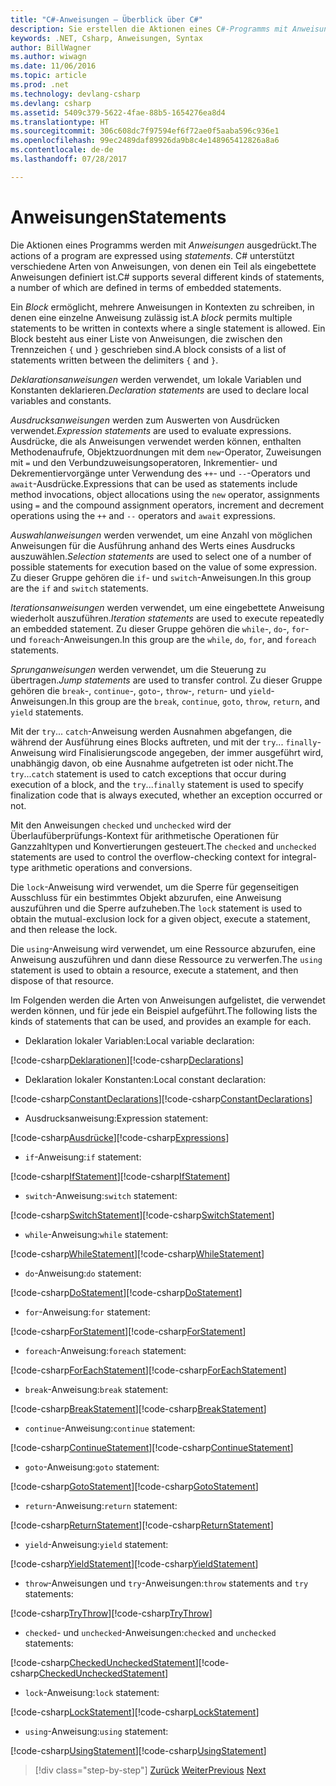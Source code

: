 ```yaml
---
title: "C#-Anweisungen – Überblick über C#"
description: Sie erstellen die Aktionen eines C#-Programms mit Anweisungen.
keywords: .NET, Csharp, Anweisungen, Syntax
author: BillWagner
ms.author: wiwagn
ms.date: 11/06/2016
ms.topic: article
ms.prod: .net
ms.technology: devlang-csharp
ms.devlang: csharp
ms.assetid: 5409c379-5622-4fae-88b5-1654276ea8d4
ms.translationtype: HT
ms.sourcegitcommit: 306c608dc7f97594ef6f72ae0f5aaba596c936e1
ms.openlocfilehash: 99ec2489daf89926da9b8c4e148965412826a8a6
ms.contentlocale: de-de
ms.lasthandoff: 07/28/2017

---
```


# <a name="statements"></a><span data-ttu-id="63c5d-104">Anweisungen</span><span class="sxs-lookup"><span data-stu-id="63c5d-104">Statements</span></span>

<span data-ttu-id="63c5d-105">Die Aktionen eines Programms werden mit *Anweisungen* ausgedrückt.</span><span class="sxs-lookup"><span data-stu-id="63c5d-105">The actions of a program are expressed using *statements*.</span></span> <span data-ttu-id="63c5d-106">C# unterstützt verschiedene Arten von Anweisungen, von denen ein Teil als eingebettete Anweisungen definiert ist.</span><span class="sxs-lookup"><span data-stu-id="63c5d-106">C# supports several different kinds of statements, a number of which are defined in terms of embedded statements.</span></span>

<span data-ttu-id="63c5d-107">Ein *Block* ermöglicht, mehrere Anweisungen in Kontexten zu schreiben, in denen eine einzelne Anweisung zulässig ist.</span><span class="sxs-lookup"><span data-stu-id="63c5d-107">A *block* permits multiple statements to be written in contexts where a single statement is allowed.</span></span> <span data-ttu-id="63c5d-108">Ein Block besteht aus einer Liste von Anweisungen, die zwischen den Trennzeichen `{` und `}` geschrieben sind.</span><span class="sxs-lookup"><span data-stu-id="63c5d-108">A block consists of a list of statements written between the delimiters `{` and `}`.</span></span>

<span data-ttu-id="63c5d-109">*Deklarationsanweisungen* werden verwendet, um lokale Variablen und Konstanten deklarieren.</span><span class="sxs-lookup"><span data-stu-id="63c5d-109">*Declaration statements* are used to declare local variables and constants.</span></span>

<span data-ttu-id="63c5d-110">*Ausdrucksanweisungen* werden zum Auswerten von Ausdrücken verwendet.</span><span class="sxs-lookup"><span data-stu-id="63c5d-110">*Expression statements* are used to evaluate expressions.</span></span> <span data-ttu-id="63c5d-111">Ausdrücke, die als Anweisungen verwendet werden können, enthalten Methodenaufrufe, Objektzuordnungen mit dem `new`-Operator, Zuweisungen mit `=` und den Verbundzuweisungsoperatoren, Inkrementier- und Dekrementiervorgänge unter Verwendung des `++`- und `--`-Operators und `await`-Ausdrücke.</span><span class="sxs-lookup"><span data-stu-id="63c5d-111">Expressions that can be used as statements include method invocations, object allocations using the `new` operator, assignments using `=` and the compound assignment operators, increment and decrement operations using the `++` and `--` operators and `await` expressions.</span></span>

<span data-ttu-id="63c5d-112">*Auswahlanweisungen* werden verwendet, um eine Anzahl von möglichen Anweisungen für die Ausführung anhand des Werts eines Ausdrucks auszuwählen.</span><span class="sxs-lookup"><span data-stu-id="63c5d-112">*Selection statements* are used to select one of a number of possible statements for execution based on the value of some expression.</span></span> <span data-ttu-id="63c5d-113">Zu dieser Gruppe gehören die `if`- und `switch`-Anweisungen.</span><span class="sxs-lookup"><span data-stu-id="63c5d-113">In this group are the `if` and `switch` statements.</span></span>

<span data-ttu-id="63c5d-114">*Iterationsanweisungen* werden verwendet, um eine eingebettete Anweisung wiederholt auszuführen.</span><span class="sxs-lookup"><span data-stu-id="63c5d-114">*Iteration statements* are used to execute repeatedly an embedded statement.</span></span> <span data-ttu-id="63c5d-115">Zu dieser Gruppe gehören die `while`-, `do`-, `for`- und `foreach`-Anweisungen.</span><span class="sxs-lookup"><span data-stu-id="63c5d-115">In this group are the `while`, `do`, `for`, and `foreach` statements.</span></span>

<span data-ttu-id="63c5d-116">*Sprunganweisungen* werden verwendet, um die Steuerung zu übertragen.</span><span class="sxs-lookup"><span data-stu-id="63c5d-116">*Jump statements* are used to transfer control.</span></span> <span data-ttu-id="63c5d-117">Zu dieser Gruppe gehören die `break`-, `continue`-, `goto`-, `throw`-, `return`- und `yield`-Anweisungen.</span><span class="sxs-lookup"><span data-stu-id="63c5d-117">In this group are the `break`, `continue`, `goto`, `throw`, `return`, and `yield` statements.</span></span>

<span data-ttu-id="63c5d-118">Mit der `try`... `catch`-Anweisung werden Ausnahmen abgefangen, die während der Ausführung eines Blocks auftreten, und mit der `try`... `finally`-Anweisung wird Finalisierungscode angegeben, der immer ausgeführt wird, unabhängig davon, ob eine Ausnahme aufgetreten ist oder nicht.</span><span class="sxs-lookup"><span data-stu-id="63c5d-118">The `try`...`catch` statement is used to catch exceptions that occur during execution of a block, and the `try`...`finally` statement is used to specify finalization code that is always executed, whether an exception occurred or not.</span></span>

<span data-ttu-id="63c5d-119">Mit den Anweisungen `checked` und `unchecked` wird der Überlaufüberprüfungs-Kontext für arithmetische Operationen für Ganzzahltypen und Konvertierungen gesteuert.</span><span class="sxs-lookup"><span data-stu-id="63c5d-119">The `checked` and `unchecked` statements are used to control the overflow-checking context for integral-type arithmetic operations and conversions.</span></span>

<span data-ttu-id="63c5d-120">Die `lock`-Anweisung wird verwendet, um die Sperre für gegenseitigen Ausschluss für ein bestimmtes Objekt abzurufen, eine Anweisung auszuführen und die Sperre aufzuheben.</span><span class="sxs-lookup"><span data-stu-id="63c5d-120">The `lock` statement is used to obtain the mutual-exclusion lock for a given object, execute a statement, and then release the lock.</span></span>

<span data-ttu-id="63c5d-121">Die `using`-Anweisung wird verwendet, um eine Ressource abzurufen, eine Anweisung auszuführen und dann diese Ressource zu verwerfen.</span><span class="sxs-lookup"><span data-stu-id="63c5d-121">The `using` statement is used to obtain a resource, execute a statement, and then dispose of that resource.</span></span>

<span data-ttu-id="63c5d-122">Im Folgenden werden die Arten von Anweisungen aufgelistet, die verwendet werden können, und für jede ein Beispiel aufgeführt.</span><span class="sxs-lookup"><span data-stu-id="63c5d-122">The following lists the kinds of statements that can be used, and provides an example for each.</span></span>

* <span data-ttu-id="63c5d-123">Deklaration lokaler Variablen:</span><span class="sxs-lookup"><span data-stu-id="63c5d-123">Local variable declaration:</span></span>

 <span data-ttu-id="63c5d-124">[!code-csharp[Deklarationen](../../../samples/snippets/csharp/tour/statements/Program.cs#L9-L15)]</span><span class="sxs-lookup"><span data-stu-id="63c5d-124">[!code-csharp[Declarations](../../../samples/snippets/csharp/tour/statements/Program.cs#L9-L15)]</span></span>

* <span data-ttu-id="63c5d-125">Deklaration lokaler Konstanten:</span><span class="sxs-lookup"><span data-stu-id="63c5d-125">Local constant declaration:</span></span>

 <span data-ttu-id="63c5d-126">[!code-csharp[ConstantDeclarations](../../../samples/snippets/csharp/tour/statements/Program.cs#L17-L22)]</span><span class="sxs-lookup"><span data-stu-id="63c5d-126">[!code-csharp[ConstantDeclarations](../../../samples/snippets/csharp/tour/statements/Program.cs#L17-L22)]</span></span>

* <span data-ttu-id="63c5d-127">Ausdrucksanweisung:</span><span class="sxs-lookup"><span data-stu-id="63c5d-127">Expression statement:</span></span>

 <span data-ttu-id="63c5d-128">[!code-csharp[Ausdrücke](../../../samples/snippets/csharp/tour/statements/Program.cs#L24-L31)]</span><span class="sxs-lookup"><span data-stu-id="63c5d-128">[!code-csharp[Expressions](../../../samples/snippets/csharp/tour/statements/Program.cs#L24-L31)]</span></span>

* <span data-ttu-id="63c5d-129">`if`-Anweisung:</span><span class="sxs-lookup"><span data-stu-id="63c5d-129">`if` statement:</span></span>

 <span data-ttu-id="63c5d-130">[!code-csharp[IfStatement](../../../samples/snippets/csharp/tour/statements/Program.cs#L33-L43)]</span><span class="sxs-lookup"><span data-stu-id="63c5d-130">[!code-csharp[IfStatement](../../../samples/snippets/csharp/tour/statements/Program.cs#L33-L43)]</span></span>

* <span data-ttu-id="63c5d-131">`switch`-Anweisung:</span><span class="sxs-lookup"><span data-stu-id="63c5d-131">`switch` statement:</span></span>

 <span data-ttu-id="63c5d-132">[!code-csharp[SwitchStatement](../../../samples/snippets/csharp/tour/statements/Program.cs#L45-L60)]</span><span class="sxs-lookup"><span data-stu-id="63c5d-132">[!code-csharp[SwitchStatement](../../../samples/snippets/csharp/tour/statements/Program.cs#L45-L60)]</span></span>

* <span data-ttu-id="63c5d-133">`while`-Anweisung:</span><span class="sxs-lookup"><span data-stu-id="63c5d-133">`while` statement:</span></span>

 <span data-ttu-id="63c5d-134">[!code-csharp[WhileStatement](../../../samples/snippets/csharp/tour/statements/Program.cs#L62-L70)]</span><span class="sxs-lookup"><span data-stu-id="63c5d-134">[!code-csharp[WhileStatement](../../../samples/snippets/csharp/tour/statements/Program.cs#L62-L70)]</span></span>

* <span data-ttu-id="63c5d-135">`do`-Anweisung:</span><span class="sxs-lookup"><span data-stu-id="63c5d-135">`do` statement:</span></span>

 <span data-ttu-id="63c5d-136">[!code-csharp[DoStatement](../../../samples/snippets/csharp/tour/statements/Program.cs#L72-L81)]</span><span class="sxs-lookup"><span data-stu-id="63c5d-136">[!code-csharp[DoStatement](../../../samples/snippets/csharp/tour/statements/Program.cs#L72-L81)]</span></span>

* <span data-ttu-id="63c5d-137">`for`-Anweisung:</span><span class="sxs-lookup"><span data-stu-id="63c5d-137">`for` statement:</span></span>

 <span data-ttu-id="63c5d-138">[!code-csharp[ForStatement](../../../samples/snippets/csharp/tour/statements/Program.cs#L83-L89)]</span><span class="sxs-lookup"><span data-stu-id="63c5d-138">[!code-csharp[ForStatement](../../../samples/snippets/csharp/tour/statements/Program.cs#L83-L89)]</span></span>

* <span data-ttu-id="63c5d-139">`foreach`-Anweisung:</span><span class="sxs-lookup"><span data-stu-id="63c5d-139">`foreach` statement:</span></span>

 <span data-ttu-id="63c5d-140">[!code-csharp[ForEachStatement](../../../samples/snippets/csharp/tour/statements/Program.cs#L91-L97)]</span><span class="sxs-lookup"><span data-stu-id="63c5d-140">[!code-csharp[ForEachStatement](../../../samples/snippets/csharp/tour/statements/Program.cs#L91-L97)]</span></span>

* <span data-ttu-id="63c5d-141">`break`-Anweisung:</span><span class="sxs-lookup"><span data-stu-id="63c5d-141">`break` statement:</span></span>

 <span data-ttu-id="63c5d-142">[!code-csharp[BreakStatement](../../../samples/snippets/csharp/tour/statements/Program.cs#L99-L108)]</span><span class="sxs-lookup"><span data-stu-id="63c5d-142">[!code-csharp[BreakStatement](../../../samples/snippets/csharp/tour/statements/Program.cs#L99-L108)]</span></span>

* <span data-ttu-id="63c5d-143">`continue`-Anweisung:</span><span class="sxs-lookup"><span data-stu-id="63c5d-143">`continue` statement:</span></span>

 <span data-ttu-id="63c5d-144">[!code-csharp[ContinueStatement](../../../samples/snippets/csharp/tour/statements/Program.cs#L110-L118)]</span><span class="sxs-lookup"><span data-stu-id="63c5d-144">[!code-csharp[ContinueStatement](../../../samples/snippets/csharp/tour/statements/Program.cs#L110-L118)]</span></span>

* <span data-ttu-id="63c5d-145">`goto`-Anweisung:</span><span class="sxs-lookup"><span data-stu-id="63c5d-145">`goto` statement:</span></span>

 <span data-ttu-id="63c5d-146">[!code-csharp[GotoStatement](../../../samples/snippets/csharp/tour/statements/Program.cs#L120-L129)]</span><span class="sxs-lookup"><span data-stu-id="63c5d-146">[!code-csharp[GotoStatement](../../../samples/snippets/csharp/tour/statements/Program.cs#L120-L129)]</span></span>

* <span data-ttu-id="63c5d-147">`return`-Anweisung:</span><span class="sxs-lookup"><span data-stu-id="63c5d-147">`return` statement:</span></span>

 <span data-ttu-id="63c5d-148">[!code-csharp[ReturnStatement](../../../samples/snippets/csharp/tour/statements/Program.cs#L131-L139)]</span><span class="sxs-lookup"><span data-stu-id="63c5d-148">[!code-csharp[ReturnStatement](../../../samples/snippets/csharp/tour/statements/Program.cs#L131-L139)]</span></span>

* <span data-ttu-id="63c5d-149">`yield`-Anweisung:</span><span class="sxs-lookup"><span data-stu-id="63c5d-149">`yield` statement:</span></span>

 <span data-ttu-id="63c5d-150">[!code-csharp[YieldStatement](../../../samples/snippets/csharp/tour/statements/Program.cs#L141-L155)]</span><span class="sxs-lookup"><span data-stu-id="63c5d-150">[!code-csharp[YieldStatement](../../../samples/snippets/csharp/tour/statements/Program.cs#L141-L155)]</span></span>

* <span data-ttu-id="63c5d-151">`throw`-Anweisungen und `try`-Anweisungen:</span><span class="sxs-lookup"><span data-stu-id="63c5d-151">`throw` statements and `try` statements:</span></span>

 <span data-ttu-id="63c5d-152">[!code-csharp[TryThrow](../../../samples/snippets/csharp/tour/statements/Program.cs#L157-L183)]</span><span class="sxs-lookup"><span data-stu-id="63c5d-152">[!code-csharp[TryThrow](../../../samples/snippets/csharp/tour/statements/Program.cs#L157-L183)]</span></span>

* <span data-ttu-id="63c5d-153">`checked`- und `unchecked`-Anweisungen:</span><span class="sxs-lookup"><span data-stu-id="63c5d-153">`checked` and `unchecked` statements:</span></span>

 <span data-ttu-id="63c5d-154">[!code-csharp[CheckedUncheckedStatement](../../../samples/snippets/csharp/tour/statements/Program.cs#L185-L196)]</span><span class="sxs-lookup"><span data-stu-id="63c5d-154">[!code-csharp[CheckedUncheckedStatement](../../../samples/snippets/csharp/tour/statements/Program.cs#L185-L196)]</span></span>

* <span data-ttu-id="63c5d-155">`lock`-Anweisung:</span><span class="sxs-lookup"><span data-stu-id="63c5d-155">`lock` statement:</span></span>

 <span data-ttu-id="63c5d-156">[!code-csharp[LockStatement](../../../samples/snippets/csharp/tour/statements/Program.cs#L257-L273)]</span><span class="sxs-lookup"><span data-stu-id="63c5d-156">[!code-csharp[LockStatement](../../../samples/snippets/csharp/tour/statements/Program.cs#L257-L273)]</span></span>

* <span data-ttu-id="63c5d-157">`using`-Anweisung:</span><span class="sxs-lookup"><span data-stu-id="63c5d-157">`using` statement:</span></span>

 <span data-ttu-id="63c5d-158">[!code-csharp[UsingStatement](../../../samples/snippets/csharp/tour/statements/Program.cs#L198-L206)]</span><span class="sxs-lookup"><span data-stu-id="63c5d-158">[!code-csharp[UsingStatement](../../../samples/snippets/csharp/tour/statements/Program.cs#L198-L206)]</span></span>

>[!div class="step-by-step"]
<span data-ttu-id="63c5d-159">[Zurück](expressions.md)
[Weiter](classes-and-objects.md)</span><span class="sxs-lookup"><span data-stu-id="63c5d-159">[Previous](expressions.md)
[Next](classes-and-objects.md)</span></span>

